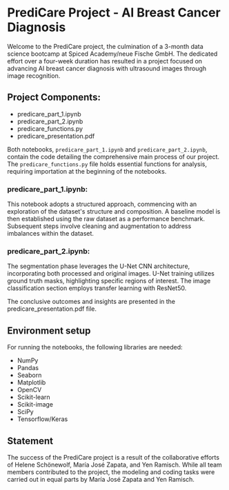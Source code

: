 
# PrediCare Project - AI Breast Cancer Diagnosis
Welcome to the PrediCare project, the culmination of a 3-month data science bootcamp at Spiced Academy/neue Fische GmbH. The dedicated effort over a four-week duration has resulted in a project focused on advancing AI breast cancer diagnosis with ultrasound images through image recognition.

## Project Components:
- predicare_part_1.ipynb
- predicare_part_2.ipynb
- predicare_functions.py
- predicare_presentation.pdf

Both notebooks, `predicare_part_1.ipynb` and `predicare_part_2.ipynb`, contain the code detailing the comprehensive main process of our project. The `predicare_functions.py` file holds essential functions for analysis, requiring importation at the beginning of the notebooks.

### predicare_part_1.ipynb:
This notebook adopts a structured approach, commencing with an exploration of the dataset's structure and composition. A baseline model is then established using the raw dataset as a performance benchmark. Subsequent steps involve cleaning and augmentation to address imbalances within the dataset.

### predicare_part_2.ipynb:
The segmentation phase leverages the U-Net CNN architecture, incorporating both processed and original images. U-Net training utilizes ground truth masks, highlighting specific regions of interest. The image classification section employs transfer learning with ResNet50.

The conclusive outcomes and insights are presented in the predicare_presentation.pdf file.

## Environment setup

For running the notebooks, the following libraries are needed:

- NumPy
- Pandas
- Seaborn
- Matplotlib
- OpenCV
- Scikit-learn
- Scikit-image
- SciPy
- Tensorflow/Keras


## Statement
The success of the PrediCare project is a result of the collaborative efforts of Helene Schönewolf, María José Zapata, and Yen Ramisch. While all team members contributed to the project, the modeling and coding tasks were carried out in equal parts by María José Zapata and Yen Ramisch. 